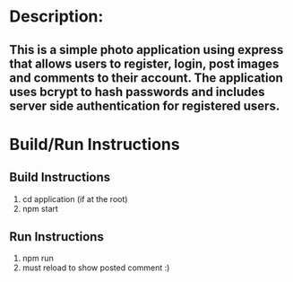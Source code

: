 # Description:

## This is a simple photo application using express that allows users to register, login, post images and comments to their account. The application uses bcrypt to hash passwords and includes server side authentication for registered users.


# Build/Run Instructions

## Build Instructions
1. cd application (if at the root)
2. npm start

## Run Instructions
1. npm run
2. must reload to show posted comment :) 
